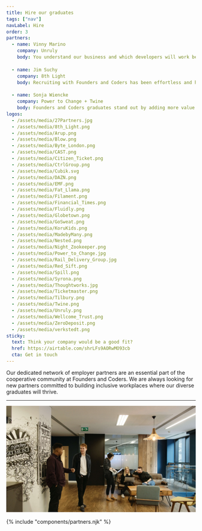 ```yaml
---
title: Hire our graduates
tags: ["nav"]
navLabel: Hire
order: 3
partners:
  - name: Vinny Marino
    company: Unruly
    body: You understand our business and which developers will work best in our environment. I love that you offer diverse developers from all backgrounds and cultures. The developers we’ve hired have seamlessly slotted into our team here at Unruly.

  - name: Jim Suchy
    company: 8th Light
    body: Recruiting with Founders and Coders has been effortless and has proved valuable to us. Founders and Coders graduates demonstrate a commitment to the technical and non-technical skills that we prize. Their experience from Founders and Coders has enabled them to teach new concepts and collaborate on projects easily which has been essential to becoming successful mentors and consultants on our teams.

  - name: Sonja Wiencke
    company: Power to Change + Twine
    body: Founders and Coders graduates stand out by adding more value to a project than just their code. They understand the business case behind the technology, as well as the specific needs of the users, and work towards those on every occasion. In building our platform, we now rely solely on our team of developers from Founders and Coders and are very satisfied with that.
logos:
  - /assets/media/27Partners.jpg
  - /assets/media/8th_Light.png
  - /assets/media/Arup.png
  - /assets/media/Blow.png
  - /assets/media/Byte_London.png
  - /assets/media/CAST.png
  - /assets/media/Citizen_Ticket.png
  - /assets/media/CtrlGroup.png
  - /assets/media/Cubik.svg
  - /assets/media/DAZN.png
  - /assets/media/EMF.png
  - /assets/media/Fat_Llama.png
  - /assets/media/Filament.png
  - /assets/media/Financial_Times.png
  - /assets/media/Fluidly.png
  - /assets/media/Globetown.png
  - /assets/media/GoSweat.png
  - /assets/media/KoruKids.png
  - /assets/media/MadebyMany.png
  - /assets/media/Nested.png
  - /assets/media/Night_Zookeeper.png
  - /assets/media/Power_to_Change.jpg
  - /assets/media/Rail_Delivery_Group.jpg
  - /assets/media/Red_Sift.png
  - /assets/media/Spill.png
  - /assets/media/Syrona.png
  - /assets/media/Thoughtworks.jpg
  - /assets/media/Ticketmaster.png
  - /assets/media/Tilbury.png
  - /assets/media/Twine.png
  - /assets/media/Unruly.png
  - /assets/media/Wellcome_Trust.png
  - /assets/media/ZeroDeposit.png
  - /assets/media/verkstedt.png
sticky:
  text: Think your company would be a good fit?
  href: https://airtable.com/shrLFs9AORwMO93cb
  cta: Get in touch
---
```


Our dedicated network of employer partners are an essential part of the cooperative community at Founders and Coders. We are always looking for new partners committed to building inclusive workplaces where our diverse graduates will thrive.

---

![](/assets/media/hire_splash.jpg)

<!-- {.circle-reveal} -->

{% include "components/partners.njk" %}
